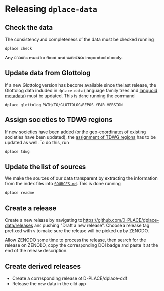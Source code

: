 
# Releasing `dplace-data`

## Check the data

The consistency and completeness of the data must be checked running
```
dplace check
```
Any `ERROR`s must be fixed and `WARNING`s inspected closely.


## Update data from Glottolog

If a new Glottolog version has become available since the last release, the Glottolog
data included in `dplace-data` (language family trees and [languoid metadata](csv/glottolog.csv)) must be updated. This is done running the command
```
dplace glottolog PATH/TO/GLOTTOLOG/REPOS YEAR VERSION
```


## Assign societies to TDWG regions

If new societies have been added (or the geo-coordinates of existing societies have
been updated), the [assignment of TDWG regions](geo/societies_tdwg.json) has to be
updated as well. To do this, run
```
dplace tdwg
```

## Update the list of sources

We make the sources of our data transparent by extracting the information from the
index files into [`SOURCES.md`](SOURCES.md). This is done running
```
dplace readme
```


## Create a release

Create a new release by navigating to https://github.com/D-PLACE/dplace-data/releases
and pushing "Draft a new release". Choose a release tag prefixed with `v` to make 
sure the release will be picked up by ZENODO.

Allow ZENODO some time to process the release, then search for the release on
ZENODO, copy the corresponding DOI badge and paste it at the end of the release
description.


## Create derived releases

- Create a corresponding release of D-PLACE/dplace-cldf
- Release the new data in the clld app

